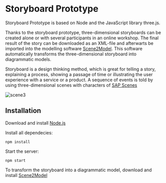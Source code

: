 # Storyboard Prototype

Storyboard Prototype is based on Node and the JavaScript library three.js.

Thanks to the storyboard prototype, three-dimensional storyboards can be created alone or with several participants in an online workshop. The final result of the story can be downloaded as an XML-file and afterwarts be imported into the modelling software [Scene2Model](https://austria.omilab.org/psm/content/scene2model/info?view=home). This software automatically transforms the three-dimensional storyboard into diagrammatic models.

Storyboard is a design thinking method, which is great for telling a story, explaining a process, showing a passage of time or illustrating the user experience with a service or a product. A sequence of events is told by using three-dimensional scenes with characters of [SAP Scenes](https://apphaus.sap.com/resource/scenes)

![scene3](https://user-images.githubusercontent.com/79572054/136945152-5379b277-bf40-4cdd-933e-deef4754e2a1.PNG)

## Installation

Download and install [Node.js](https://nodejs.org/en/)

Install all dependecies:

```
npm install
```

Start the server:

```
npm start
```

To transform the storyboard into a diagrammatic model, download and install [Scene2Model](https://austria.omilab.org/psm/content/scene2model/info?view=home)

